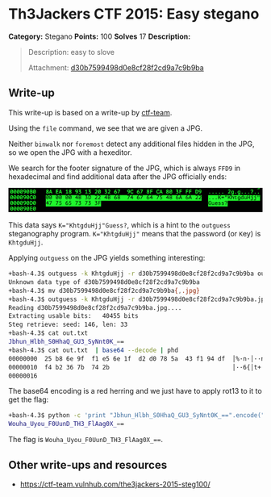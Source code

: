 # Th3Jackers CTF 2015: Easy stegano

**Category:** Stegano
**Points:** 100
**Solves** 17
**Description:**

> Description: easy to slove
>
> Attachment: [d30b7599498d0e8cf28f2cd9a7c9b9ba](d30b7599498d0e8cf28f2cd9a7c9b9ba)

## Write-up

This write-up is based on a write-up by [ctf-team](https://ctf-team.vulnhub.com/the3jackers-2015-steg100/).

Using the `file` command, we see that we are given a JPG.

Neither `binwalk` nor `foremost` detect any additional files hidden in the JPG, so we open the JPG with a hexeditor.

We search for the footer signature of the JPG, which is always `FFD9` in hexadecimal and find additional data after the JPG officially ends:

![](./extra-data.png)

This data says `K="KhtgduHjj"Guess?`, which is a hint to the `outguess` steganography program. `K="KhtgduHjj"` means that the password (or `K`ey) is `KhtgduHjj`.

Applying `outguess` on the JPG yields something interesting:

```bash
+bash-4.3$ outguess -k KhtgduHjj -r d30b7599498d0e8cf28f2cd9a7c9b9ba out.txt
Unknown data type of d30b7599498d0e8cf28f2cd9a7c9b9ba
+bash-4.3$ mv d30b7599498d0e8cf28f2cd9a7c9b9ba{,.jpg}
+bash-4.3$ outguess -k KhtgduHjj -r d30b7599498d0e8cf28f2cd9a7c9b9ba.jpg out.txt
Reading d30b7599498d0e8cf28f2cd9a7c9b9ba.jpg....
Extracting usable bits:   40455 bits
Steg retrieve: seed: 146, len: 33
+bash-4.3$ cat out.txt 
Jbhun_Hlbh_S0HhaQ_GU3_SyNnt0K_==
+bash-4.3$ cat out.txt  | base64 --decode | phd
00000000  25 b8 6e 9f  f1 e5 6e 1f  d2 d0 78 5a  43 f1 94 df  │%·n·│··n·│··xZ│C···│
00000010  f4 b2 36 7b  74 2b                                  │··6{│t+│
00000016
```

The base64 encoding is a red herring and we just have to apply rot13 to it to get the flag:

```bash
+bash-4.3$ python -c 'print "Jbhun_Hlbh_S0HhaQ_GU3_SyNnt0K_==".encode("rot13")'
Wouha_Uyou_F0UunD_TH3_FlAag0X_==
```

The flag is `Wouha_Uyou_F0UunD_TH3_FlAag0X_==`.

## Other write-ups and resources

* <https://ctf-team.vulnhub.com/the3jackers-2015-steg100/>
